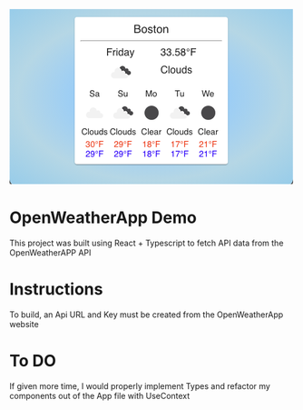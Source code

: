 ![App Demo Image](./public/AppDemo.jpg)

# OpenWeatherApp Demo

This project was built using React + Typescript to fetch API data from the OpenWeatherAPP API

# Instructions

To build, an Api URL and Key must be created from the OpenWeatherApp website

# To DO

If given more time, I would properly implement Types and refactor my components out of the App file with UseContext
